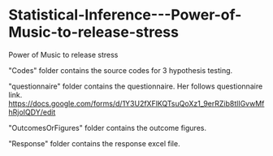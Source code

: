 # Statistical-Inference---Power-of-Music-to-release-stress

Power of Music to release stress

"Codes" folder contains the source codes for 3 hypothesis testing.

"questionnaire" folder contains the questionnaire.
Her follows questionnaire link. 
https://docs.google.com/forms/d/1Y3U2fXFlKQTsuQoXz1_9erRZib8tlIGvwMfhRjoIQDY/edit

"OutcomesOrFigures" folder contains the outcome figures.

"Response" folder contains the response excel file.
